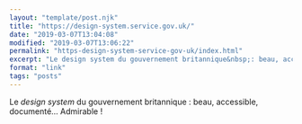 ```yaml
---
layout: "template/post.njk"
title: "https://design-system.service.gov.uk/"
date: "2019-03-07T13:04:08"
modified: "2019-03-07T13:06:22"
permalink: "https-design-system-service-gov-uk/index.html"
excerpt: "Le design system du gouvernement britannique&nbsp;: beau, accessible, documenté… Admirable&nbsp;!"
format: "link"
tags: "posts"
---
```

Le _design system_ du gouvernement britannique&nbsp;: beau, accessible, documenté… Admirable&nbsp;!